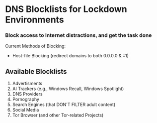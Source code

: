 # DNS Blocklists for Lockdown Environments

### Block access to Internet distractions, and get the task done

Current Methods of Blocking:

- Host-file Blocking (redirect domains to both 0.0.0.0 & ::1)

## Available Blocklists

1. Advertisments
2. AI Trackers (e.g., Windows Recall, Windows Spotlight)
3. DNS Providers
4. Pornography
5. Search Engines (that DON'T FILTER adult content)
6. Social Media
7. Tor Browser (and other Tor-related Projects)
